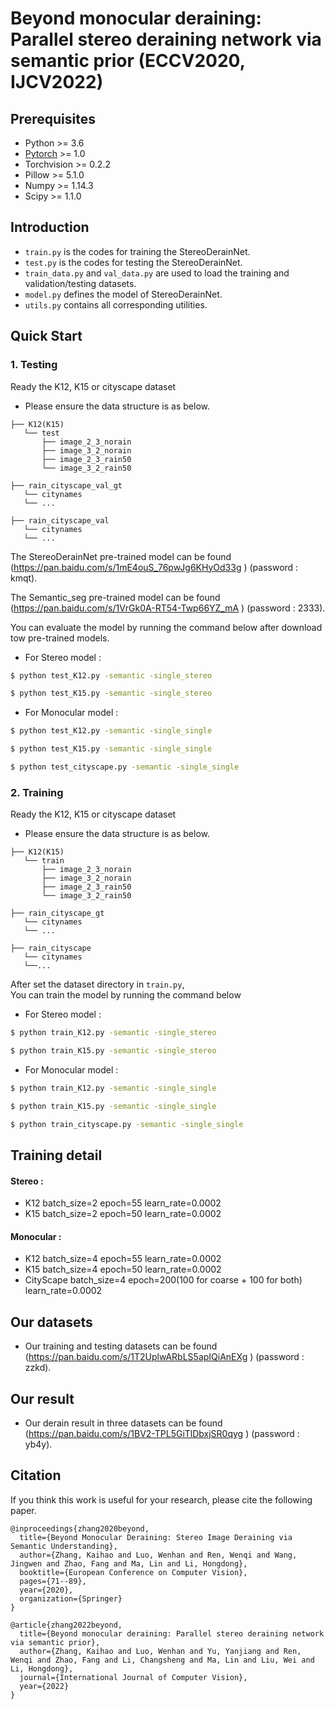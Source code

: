 # Beyond monocular deraining: Parallel stereo deraining network via semantic prior (ECCV2020, IJCV2022)


## Prerequisites
- Python >= 3.6  
- [Pytorch](https://pytorch.org/) >= 1.0  
- Torchvision >= 0.2.2  
- Pillow >= 5.1.0  
- Numpy >= 1.14.3
- Scipy >= 1.1.0

## Introduction
- ```train.py``` is the codes for training the StereoDerainNet.
- ```test.py``` is the codes for testing the StereoDerainNet.
- ```train_data.py``` and ```val_data.py``` are used to load the training and validation/testing datasets.
- ```model.py``` defines the model of StereoDerainNet.
- ```utils.py``` contains all corresponding utilities.


## Quick Start

### 1. Testing
Ready the K12, K15 or cityscape dataset
- Please ensure the data structure is as below.

```
├── K12(K15)
   └── test
       ├── image_2_3_norain
       ├── image_3_2_norain
       ├── image_2_3_rain50
       └── image_3_2_rain50

```

```
├── rain_cityscape_val_gt
   └── citynames
   └── ...

├── rain_cityscape_val
   └── citynames
   └── ...
```
The StereoDerainNet pre-trained model can be found (https://pan.baidu.com/s/1mE4ouS_76pwJg6KHyOd33g
) (password : kmqt).

The Semantic_seg pre-trained model can be found (https://pan.baidu.com/s/1VrGk0A-RT54-Twp66YZ_mA
) (password : 2333).

You can evaluate the model by running the command below after download tow pre-trained models.
- For Stereo model :
```bash
$ python test_K12.py -semantic -single_stereo 

$ python test_K15.py -semantic -single_stereo 
```
- For Monocular model :
```bash
$ python test_K12.py -semantic -single_single

$ python test_K15.py -semantic -single_single

$ python test_cityscape.py -semantic -single_single 
```

### 2. Training

Ready the K12, K15 or cityscape dataset
- Please ensure the data structure is as below.

```
├── K12(K15)
   └── train
       ├── image_2_3_norain
       ├── image_3_2_norain
       ├── image_2_3_rain50
       └── image_3_2_rain50

```

```
├── rain_cityscape_gt
   └── citynames
   └── ...

├── rain_cityscape
   └── citynames
   └──...
```
After set the dataset directory in ```train.py```,\
You can train the model by running the command below 
- For Stereo model :
```bash
$ python train_K12.py -semantic -single_stereo 

$ python train_K15.py -semantic -single_stereo 
```
- For Monocular model :
```bash
$ python train_K12.py -semantic -single_single

$ python train_K15.py -semantic -single_single

$ python train_cityscape.py -semantic -single_single
```


## Training detail
#### Stereo :
   - K12 batch_size=2 epoch=55 learn_rate=0.0002
   - K15 batch_size=2 epoch=50 learn_rate=0.0002

#### Monocular :
   - K12 batch_size=4 epoch=55 learn_rate=0.0002
   - K15 batch_size=4 epoch=50 learn_rate=0.0002
   - CityScape batch_size=4 epoch=200(100 for coarse + 100 for both) learn_rate=0.0002



##  Our datasets
 - Our training and testing datasets can be found (https://pan.baidu.com/s/1T2UplwARbLS5apIQiAnEXg
) (password : zzkd).


##  Our result
 - Our derain result in three datasets can be found (https://pan.baidu.com/s/1BV2-TPL5GiTlDbxjSR0qyg
) (password : yb4y).



## Citation
If you think this work is useful for your research, please cite the following paper.

```
@inproceedings{zhang2020beyond,
  title={Beyond Monocular Deraining: Stereo Image Deraining via Semantic Understanding},
  author={Zhang, Kaihao and Luo, Wenhan and Ren, Wenqi and Wang, Jingwen and Zhao, Fang and Ma, Lin and Li, Hongdong},
  booktitle={European Conference on Computer Vision},
  pages={71--89},
  year={2020},
  organization={Springer}
}

@article{zhang2022beyond,
  title={Beyond monocular deraining: Parallel stereo deraining network via semantic prior},
  author={Zhang, Kaihao and Luo, Wenhan and Yu, Yanjiang and Ren, Wenqi and Zhao, Fang and Li, Changsheng and Ma, Lin and Liu, Wei and Li, Hongdong},
  journal={International Journal of Computer Vision},
  year={2022}
}
```



